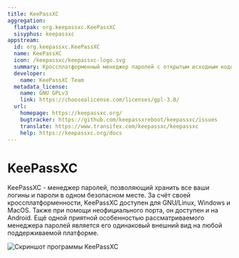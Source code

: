 ```yaml
---
title: KeePassXC
aggregation:
  flatpak: org.keepassxc.KeePassXC
  sisyphus: keepassxc
appstream:
  id: org.keepassxc.KeePassXC
  name: KeePassXC
  icon: /keepassxc/keepassxc-logo.svg
  summary: Кроссплатформенный менеджер паролей с открытым исходным кодом.
  developer:
    name: KeePassXC Team
  metadata_license:
    name: GNU GPLv3
    link: https://choosealicense.com/licenses/gpl-3.0/
  url:
    homepage: https://keepassxc.org/
    bugtracker: https://github.com/keepassxreboot/keepassxc/issues
    translate: https://www.transifex.com/keepassxc/keepassxc
    help: https://keepassxc.org/docs
---
```


# KeePassXC

KeePassXC - менеджер паролей, позволяющий хранить все ваши логины и пароли в одном безопасном месте.
За счёт своей кроссплатформенности, KeePassXC доступен для GNU/Linux, Windows и MacOS.
Также при помощи неофициального порта, он доступен и на Android.
Ещё одной приятной особенностью рассматриваемого менеджера паролей является его одинаковый внешний вид на любой поддерживаемой платформе.

![Скриншот программы KeePassXC](/keepassxc/keepassxc_screen.png 'Скриншот программы KeePassXC')

<!--@include: @apps/.parts/install/content-repo.md-->
<!--@include: @apps/.parts/install/content-flatpak.md-->

